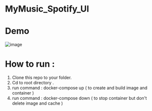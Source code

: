 # MyMusic_Spotify_UI

# Demo

![image](https://user-images.githubusercontent.com/86192249/180638463-1354923a-9cf3-4d20-b5e8-3b0c4cb5020a.png)


# How to run :
  1) Clone this repo to your folder.
  2) Cd to root directory .
  3) run command : docker-compose up ( to create and build image and container )
  4) run command : docker-compose down ( to stop container but don't delete image and cache )
  
 
